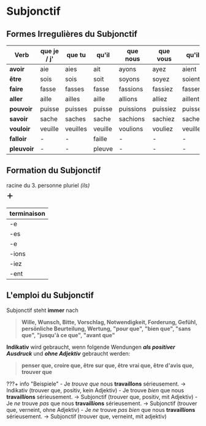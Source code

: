 # Subjonctif

## Formes Irregulières du Subjonctif

| Verb         | **que je / j'** | **que tu** | **qu'il** | **que nous** | **que vous** | **qu'ils** |
| ------------ | --------------- | ---------- | --------- | ------------ | ------------ | ---------- |
| **avoir**    | aie             | aies       | ait       | ayons        | ayez         | aient      |
| **être**     | sois            | sois       | soit      | soyons       | soyez        | soient     |
| **faire**    | fasse           | fasses     | fasse     | fassions     | fassiez      | fassent    |
| **aller**    | aille           | ailles     | aille     | allions      | alliez       | aillent    |
| **pouvoir**  | puisse          | puisses    | puisse    | puissions    | puissiez     | puissent   |
| **savoir**   | sache           | saches     | sache     | sachions     | sachiez      | sachent    |
| **vouloir**  | veuille         | veuilles   | veuille   | voulions     | vouliez      | veuillent  |
| **falloir**  | -               | -          | faille    | -            | -            | -          |
| **pleuvoir** | -               | -          | pleuve    | -            | -            | -          |

## Formation du Subjonctif

racine du 3. personne pluriel *(ils)*<br>
<span style="font-size: 2em">+</span><br>

| terminaison |
| ----------- |
| -e          |
| -es         |
| -e          |
| -ions       |
| -iez        |
| -ent        |


## L'emploi du Subjonctif

Subjonctif steht **immer** nach
> **Wille, Wunsch, Bitte, Vorschlag, Notwendigkeit, Forderung, Gefühl, persönliche Beurteilung, Wertung, "pour que", "bien que", "sans que", "jusqu'à ce que", "avant que"**

**Indikativ** wird gebraucht, wenn folgende Wendungen ***als positiver Ausdruck*** und ***ohne Adjektiv*** gebraucht werden:
> **penser que, croire que, être sur que, être vrai que, être d'avis que, trouver que**

???+ info "Beispiele"
    - Je *trouve que* nous **travaillons** sérieusement. &rightarrow; Indikativ (trouver que, positiv, kein Adjektiv)
    - Je trouve *bien* que nous **travaill*i*ons** sérieusement. &rightarrow; Subjonctif (trouver que, positiv, mit Adjektiv)
    - Je *ne* trouve *pas* que nous **travaill*i*ons** sérieusement. &rightarrow; Subjonctif (trouver que, verneint, ohne Adjektiv)
    - Je *ne* trouve *pas bien* que nous **travaill*i*ons** sérieusement. &rightarrow; Subjonctif (trouver que, verneint, mit adjektiv)
